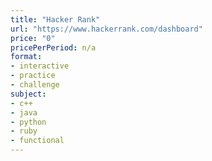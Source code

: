 ```yaml
---
title: "Hacker Rank"
url: "https://www.hackerrank.com/dashboard"
price: "0"
pricePerPeriod: n/a
format: 
- interactive
- practice
- challenge
subject: 
- c++
- java
- python
- ruby
- functional
---
```

